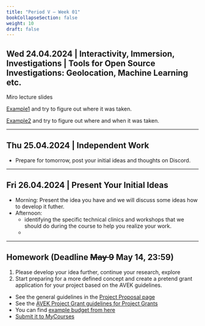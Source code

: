 ```yaml
---
title: "Period V – Week 01"
bookCollapseSection: false
weight: 10
draft: false
---
```


## Wed 24.04.2024 | Interactivity, Immersion, Investigations | Tools for Open Source Investigations: Geolocation, Machine Learning etc.

Miro lecture slides

[Example1](./files/whereismatti.jpg) and try to figure out where it was taken.

[Example2](./files/where-is-matti-when-is-matti.jpg) and try to figure out where and when it was taken.

---

## Thu 25.04.2024 | Independent Work

- Prepare for tomorrow, post your initial ideas and thoughts on Discord.

---

## Fri 26.04.2024 | Present Your Initial Ideas

- Morning: Present the idea you have and we will discuss some ideas how to develop it futher.
- Afternoon:
  - identifying the specific technical clinics and workshops that we should do during the course to help you realize your work.
  - 

---

## Homework (Deadline ~~May 9~~ May 14, 23:59)

1. Please develop your idea further, continue your research, explore 
2. Start preparing for a more defined concept and create a pretend grant application for your project based on the AVEK guidelines.
  - See the general guidelines in the [Project Proposal page](../project-propsal/)
  - See the [AVEK Project Grant guidelines for Project Grants](https://www.kopiosto.fi/en/AVEK/funding/avek-grants-and-support-guidelines/films-and-media-art/)
  - You can find [example budget from here](https://docs.google.com/spreadsheets/d/1LZ-GsTOP_QItojDLVVnt-xKCfERfT4_izDRAwyhBSys/edit#gid=0)
  - [Submit it to MyCourses](https://mycourses.aalto.fi/mod/questionnaire/view.php?id=1187075)